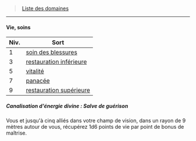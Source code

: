 ﻿---
!GenericItem
Id: cleric_priest_hd.md#vie-soins
ParentLink: cleric_priest_hd.md#liste-des-domaines
Name: Vie, soins
ParentName: Liste des domaines
NameLevel: 4
Attributes:
  Name: Vie, soins
  Markdown: >+
    #### <!--Name-->Vie, soins<!--/Name-->


    |Niv.|Sort|

    |---|---|

    |1|[soin des blessures](hd_spells_soin_des_blessures.md)|

    |3|[restauration inférieure](hd_spells_restauration_inferieure.md)|

    |5|[vitalité](hd_spells_vitalite.md)|

    |7|[panacée](hd_spells_panacee.md)|

    |9|[restauration supérieure](hd_spells_restauration_superieure.md)|


    ##### Canalisation d'énergie divine : Salve de guérison


    Vous et jusqu'à cinq alliés dans votre champ de vision, dans un rayon de 9 mètres autour de vous, récupérez 1d6 points de vie par point de bonus de maîtrise.

AttributesDictionary: >+
  Name: Vie, soins

  Markdown: >+

    #### <!--Name-->Vie, soins<!--/Name-->





    |Niv.|Sort|



    |---|---|



    |1|[soin des blessures](hd_spells_soin_des_blessures.md)|



    |3|[restauration inférieure](hd_spells_restauration_inferieure.md)|



    |5|[vitalité](hd_spells_vitalite.md)|



    |7|[panacée](hd_spells_panacee.md)|



    |9|[restauration supérieure](hd_spells_restauration_superieure.md)|





    ##### Canalisation d'énergie divine : Salve de guérison





    Vous et jusqu'à cinq alliés dans votre champ de vision, dans un rayon de 9 mètres autour de vous, récupérez 1d6 points de vie par point de bonus de maîtrise.



---
> [Liste des domaines](hd_cleric_priest_liste_des_domaines.md)

---

#### Vie, soins

|Niv.|Sort|
|---|---|
|1|[soin des blessures](hd_spells_soin_des_blessures.md)|
|3|[restauration inférieure](hd_spells_restauration_inferieure.md)|
|5|[vitalité](hd_spells_vitalite.md)|
|7|[panacée](hd_spells_panacee.md)|
|9|[restauration supérieure](hd_spells_restauration_superieure.md)|

##### Canalisation d'énergie divine : Salve de guérison

Vous et jusqu'à cinq alliés dans votre champ de vision, dans un rayon de 9 mètres autour de vous, récupérez 1d6 points de vie par point de bonus de maîtrise.

